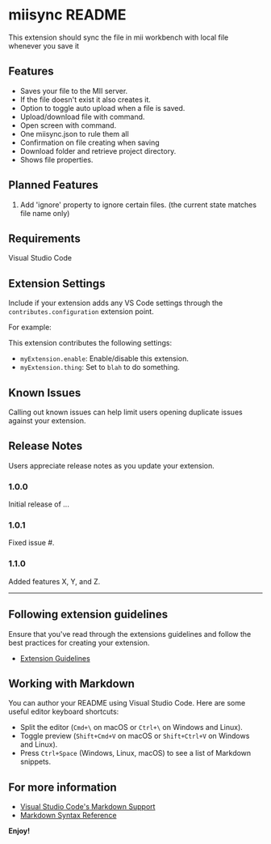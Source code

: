 
# miisync README

This extension should sync the file in mii workbench with local file whenever you save it

## Features

 - Saves your file to the MII server.
 - If the file doesn't exist it also creates it.
 - Option to toggle auto upload when a file is saved.
 - Upload/download file with command.
 - Open screen with command.
 - One miisync.json to rule them all
 - Confirmation on file creating when saving
 - Download folder and retrieve project directory.
 - Shows file properties.

## Planned Features

 1. Add 'ignore' property to ignore certain files. (the current state matches file name only)
 


## Requirements

Visual Studio Code

## Extension Settings

Include if your extension adds any VS Code settings through the `contributes.configuration` extension point.

For example:

This extension contributes the following settings:

* `myExtension.enable`: Enable/disable this extension.
* `myExtension.thing`: Set to `blah` to do something.

## Known Issues

Calling out known issues can help limit users opening duplicate issues against your extension.

## Release Notes

Users appreciate release notes as you update your extension.

### 1.0.0

Initial release of ...

### 1.0.1

Fixed issue #.

### 1.1.0

Added features X, Y, and Z.

---

## Following extension guidelines

Ensure that you've read through the extensions guidelines and follow the best practices for creating your extension.

* [Extension Guidelines](https://code.visualstudio.com/api/references/extension-guidelines)

## Working with Markdown

You can author your README using Visual Studio Code. Here are some useful editor keyboard shortcuts:

* Split the editor (`Cmd+\` on macOS or `Ctrl+\` on Windows and Linux).
* Toggle preview (`Shift+Cmd+V` on macOS or `Shift+Ctrl+V` on Windows and Linux).
* Press `Ctrl+Space` (Windows, Linux, macOS) to see a list of Markdown snippets.

## For more information

* [Visual Studio Code's Markdown Support](http://code.visualstudio.com/docs/languages/markdown)
* [Markdown Syntax Reference](https://help.github.com/articles/markdown-basics/)

**Enjoy!**
